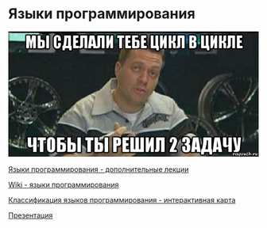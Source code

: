 #  Языки программирования



![](./Lesson_3/monitor_96619259_orig_.jpg)

[Языки программирования - дополнительные лекции](https://moodle.kstu.ru/mod/page/view.php?id=47345)

[Wiki - языки программирования](https://ru.wikipedia.org/wiki/%D0%AF%D0%B7%D1%8B%D0%BA_%D0%BF%D1%80%D0%BE%D0%B3%D1%80%D0%B0%D0%BC%D0%BC%D0%B8%D1%80%D0%BE%D0%B2%D0%B0%D0%BD%D0%B8%D1%8F)

[Классификация языков программирования - интерактивная карта](https://cdn3.mindmeister.com/ru/129081511/_?fullscreen=1)

[Презентация](https://github.com/ximik666/aip_1_course/blob/main/lessons/Lesson_2/Языки_программирования_през.pdf)

